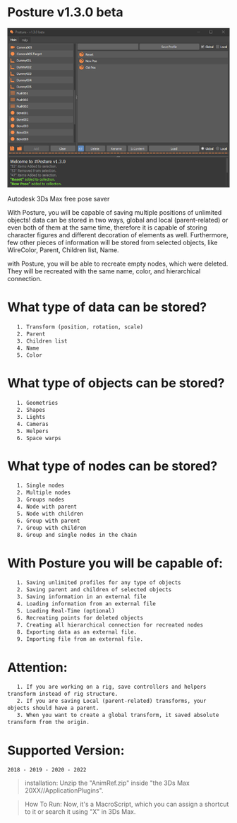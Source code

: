 # Posture v1.3.0 beta
![AnimRef v1.0 User-Interface](screen/interface.jpg)

Autodesk 3Ds Max free pose saver
 
With Posture, you will be capable of saving multiple positions of unlimited objects! data can be stored in two ways, global and local (parent-related) or even both of them at the same time, therefore it is capable of storing character figures and different decoration of elements as well. Furthermore, few other pieces of information will be stored from selected objects, like WireColor, Parent, Children list, Name.

with Posture, you will be able to recreate empty nodes, which were deleted. They will be recreated with the same name, color, and hierarchical connection.

#   What type of data can be stored?
 
       1. Transform (position, rotation, scale)
       2. Parent 
       3. Children list
       4. Name
       5. Color

#   What type of objects can be stored?
 
       1. Geometries
       2. Shapes
       3. Lights
       4. Cameras
       5. Helpers
       6. Space warps


#   What type of nodes can be stored?
 
       1. Single nodes
       2. Multiple nodes
       3. Groups nodes
       4. Node with parent
       5. Node with children
       6. Group with parent
       7. Group with children
       8. Group and single nodes in the chain

#   With Posture you will be capable of:
  
       1. Saving unlimited profiles for any type of objects
       2. Saving parent and children of selected objects
       3. Saving information in an external file
       4. Loading information from an external file
       5. Loading Real-Time (optional)
       6. Recreating points for deleted objects
       7. Creating all hierarchical connection for recreated nodes
       8. Exporting data as an external file.
       9. Importing file from an external file.

#   Attention:
 
       1. If you are working on a rig, save controllers and helpers transform instead of rig structure.
       2. If you are saving Local (parent-related) transforms, your objects should have a parent.
       3. When you want to create a global transform, it saved absolute transform from the origin.

#   Supported Version:

    2018 - 2019 - 2020 - 2022
         
>installation: 
	Unzip the "AnimRef.zip" inside "the 3Ds Max 20XX//ApplicationPlugins".
	
>How To Run: 
	Now, it's a MacroScript, which you can assign a shortcut to it or search it using "X" in 3Ds Max.
	
